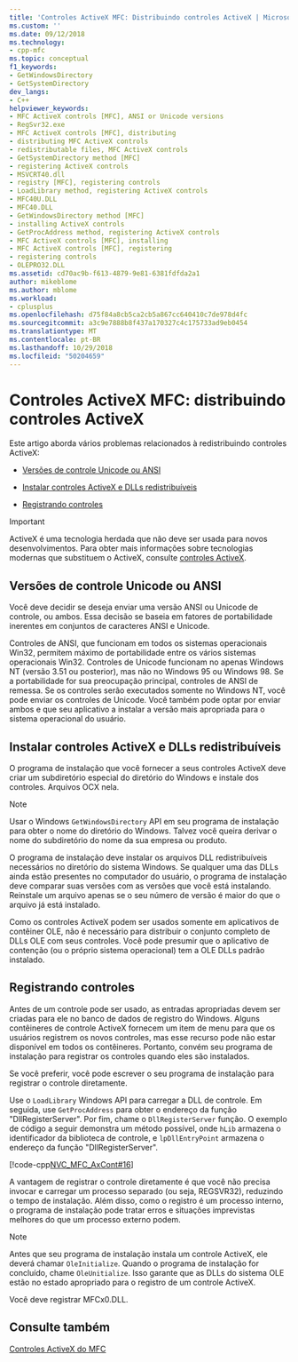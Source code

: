 ```yaml
---
title: 'Controles ActiveX MFC: Distribuindo controles ActiveX | Microsoft Docs'
ms.custom: ''
ms.date: 09/12/2018
ms.technology:
- cpp-mfc
ms.topic: conceptual
f1_keywords:
- GetWindowsDirectory
- GetSystemDirectory
dev_langs:
- C++
helpviewer_keywords:
- MFC ActiveX controls [MFC], ANSI or Unicode versions
- RegSvr32.exe
- MFC ActiveX controls [MFC], distributing
- distributing MFC ActiveX controls
- redistributable files, MFC ActiveX controls
- GetSystemDirectory method [MFC]
- registering ActiveX controls
- MSVCRT40.dll
- registry [MFC], registering controls
- LoadLibrary method, registering ActiveX controls
- MFC40U.DLL
- MFC40.DLL
- GetWindowsDirectory method [MFC]
- installing ActiveX controls
- GetProcAddress method, registering ActiveX controls
- MFC ActiveX controls [MFC], installing
- MFC ActiveX controls [MFC], registering
- registering controls
- OLEPRO32.DLL
ms.assetid: cd70ac9b-f613-4879-9e81-6381fdfda2a1
author: mikeblome
ms.author: mblome
ms.workload:
- cplusplus
ms.openlocfilehash: d75f84a8cb5ca2cb5a867cc640410c7de978d4fc
ms.sourcegitcommit: a3c9e7888b8f437a170327c4c175733ad9eb0454
ms.translationtype: MT
ms.contentlocale: pt-BR
ms.lasthandoff: 10/29/2018
ms.locfileid: "50204659"
---
```

# <a name="mfc-activex-controls-distributing-activex-controls"></a>Controles ActiveX MFC: distribuindo controles ActiveX

Este artigo aborda vários problemas relacionados à redistribuindo controles ActiveX:

- [Versões de controle Unicode ou ANSI](#_core_ansi_or_unicode_control_versions)

- [Instalar controles ActiveX e DLLs redistribuíveis](#_core_installing_activex_controls_and_redistributable_dlls)

- [Registrando controles](#_core_registering_controls)

>[!IMPORTANT]
> ActiveX é uma tecnologia herdada que não deve ser usada para novos desenvolvimentos. Para obter mais informações sobre tecnologias modernas que substituem o ActiveX, consulte [controles ActiveX](activex-controls.md).

##  <a name="_core_ansi_or_unicode_control_versions"></a> Versões de controle Unicode ou ANSI

Você deve decidir se deseja enviar uma versão ANSI ou Unicode de controle, ou ambos. Essa decisão se baseia em fatores de portabilidade inerentes em conjuntos de caracteres ANSI e Unicode.

Controles de ANSI, que funcionam em todos os sistemas operacionais Win32, permitem máximo de portabilidade entre os vários sistemas operacionais Win32. Controles de Unicode funcionam no apenas Windows NT (versão 3.51 ou posterior), mas não no Windows 95 ou Windows 98. Se a portabilidade for sua preocupação principal, controles de ANSI de remessa. Se os controles serão executados somente no Windows NT, você pode enviar os controles de Unicode. Você também pode optar por enviar ambos e que seu aplicativo a instalar a versão mais apropriada para o sistema operacional do usuário.

##  <a name="_core_installing_activex_controls_and_redistributable_dlls"></a> Instalar controles ActiveX e DLLs redistribuíveis

O programa de instalação que você fornecer a seus controles ActiveX deve criar um subdiretório especial do diretório do Windows e instale dos controles. Arquivos OCX nela.

> [!NOTE]
>  Usar o Windows `GetWindowsDirectory` API em seu programa de instalação para obter o nome do diretório do Windows. Talvez você queira derivar o nome do subdiretório do nome da sua empresa ou produto.

O programa de instalação deve instalar os arquivos DLL redistribuíveis necessários no diretório do sistema Windows. Se qualquer uma das DLLs ainda estão presentes no computador do usuário, o programa de instalação deve comparar suas versões com as versões que você está instalando. Reinstale um arquivo apenas se o seu número de versão é maior do que o arquivo já está instalado.

Como os controles ActiveX podem ser usados somente em aplicativos de contêiner OLE, não é necessário para distribuir o conjunto completo de DLLs OLE com seus controles. Você pode presumir que o aplicativo de contenção (ou o próprio sistema operacional) tem a OLE DLLs padrão instalado.

##  <a name="_core_registering_controls"></a> Registrando controles

Antes de um controle pode ser usado, as entradas apropriadas devem ser criadas para ele no banco de dados de registro do Windows. Alguns contêineres de controle ActiveX fornecem um item de menu para que os usuários registrem os novos controles, mas esse recurso pode não estar disponível em todos os contêineres. Portanto, convém seu programa de instalação para registrar os controles quando eles são instalados.

Se você preferir, você pode escrever o seu programa de instalação para registrar o controle diretamente.

Use o `LoadLibrary` Windows API para carregar a DLL de controle. Em seguida, use `GetProcAddress` para obter o endereço da função "DllRegisterServer". Por fim, chame o `DllRegisterServer` função. O exemplo de código a seguir demonstra um método possível, onde `hLib` armazena o identificador da biblioteca de controle, e `lpDllEntryPoint` armazena o endereço da função "DllRegisterServer".

[!code-cpp[NVC_MFC_AxCont#16](../mfc/codesnippet/cpp/mfc-activex-controls-distributing-activex-controls_1.cpp)]

A vantagem de registrar o controle diretamente é que você não precisa invocar e carregar um processo separado (ou seja, REGSVR32), reduzindo o tempo de instalação. Além disso, como o registro é um processo interno, o programa de instalação pode tratar erros e situações imprevistas melhores do que um processo externo podem.

> [!NOTE]
>  Antes que seu programa de instalação instala um controle ActiveX, ele deverá chamar `OleInitialize`. Quando o programa de instalação for concluído, chame `OleUnitialize`. Isso garante que as DLLs do sistema OLE estão no estado apropriado para o registro de um controle ActiveX.

Você deve registrar MFCx0.DLL.

## <a name="see-also"></a>Consulte também

[Controles ActiveX do MFC](../mfc/mfc-activex-controls.md)

